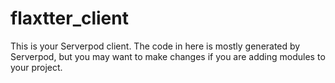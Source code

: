 # flaxtter_client

This is your Serverpod client. The code in here is mostly generated by
Serverpod, but you may want to make changes if you are adding modules to your
project.
